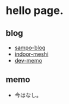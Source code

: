 # hello page.

## blog

- [sampo-blog](https://sampo-blog.katagata.work)
- [indoor-meshi](https://indoor-meshi.katagata.work)
- [dev-memo](https://dev-memo.katagata.work)

## memo
- 今はなし。
